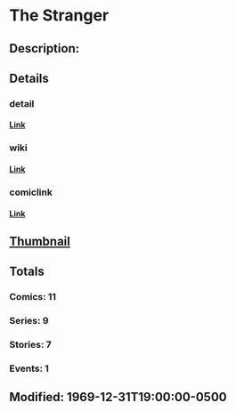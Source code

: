 # The Stranger
## Description: 
## Details
### detail
#### [Link](http://marvel.com/characters/2344/the_stranger?utm_campaign=apiRef&utm_source=225578a89fc76f3d20fbffda5d17a88d)
### wiki
#### [Link](http://marvel.com/universe/Stranger?utm_campaign=apiRef&utm_source=225578a89fc76f3d20fbffda5d17a88d)
### comiclink
#### [Link](http://marvel.com/comics/characters/1009660/the_stranger?utm_campaign=apiRef&utm_source=225578a89fc76f3d20fbffda5d17a88d)
## [Thumbnail](http://i.annihil.us/u/prod/marvel/i/mg/8/80/4c0030fd08ad6.jpg)
## Totals
### Comics: 11
### Series: 9
### Stories: 7
### Events: 1
## Modified: 1969-12-31T19:00:00-0500